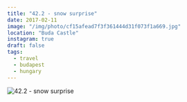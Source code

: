 ```yaml
---
title: "42.2 - snow surprise"
date: 2017-02-11
image: "/img/photo/cf15afead7f3f361444d31f073f1a669.jpg"
location: "Buda Castle"
instagram: true
draft: false
tags:
  - travel
  - budapest
  - hungary
---
```


![42.2 - snow surprise](/img/photo/cf15afead7f3f361444d31f073f1a669.jpg)
